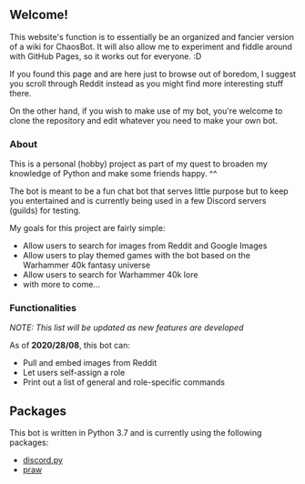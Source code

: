 ## Welcome!

This website's function is to essentially be an organized and fancier version
of a wiki for ChaosBot.
It will also allow me to experiment and fiddle around with GitHub Pages, so
it works out for everyone. :D

If you found this page and are here just to browse out of boredom, I suggest
you scroll through Reddit instead as you might find more interesting
stuff there.

On the other hand, if you wish to make use of my bot, you're welcome to clone
the repository and edit whatever you need to make your own bot.

### About

This is a personal (hobby) project as part of my quest to broaden my knowledge
of Python and make some friends happy. ^^

The bot is meant to be a fun chat bot that serves little purpose but to
keep you entertained and is currently being used in a few Discord servers
(guilds) for testing.

My goals for this project are fairly simple:

* Allow users to search for images from Reddit and Google Images
* Allow users to play themed games with the bot based on the Warhammer
40k fantasy universe
* Allow users to search for Warhammer 40k lore
* with more to come...

### Functionalities

*NOTE: This list will be updated as new features are developed*

As of **2020/28/08**, this bot can:

* Pull and embed images from Reddit
* Let users self-assign a role
* Print out a list of general and role-specific commands

## Packages

This bot is written in Python 3.7 and is currently using the following packages:

* [discord.py](https://discordpy.readthedocs.io/en/latest/index.html "Discord.py API Documentation")
* [praw](https://praw.readthedocs.io/en/latest/index.html "PRAW Documentation")
